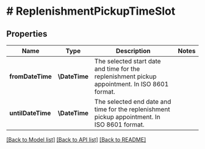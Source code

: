 # # ReplenishmentPickupTimeSlot

## Properties

Name | Type | Description | Notes
------------ | ------------- | ------------- | -------------
**fromDateTime** | **\DateTime** | The selected start date and time for the replenishment pickup appointment. In ISO 8601 format. |
**untilDateTime** | **\DateTime** | The selected end date and time for the replenishment pickup appointment. In ISO 8601 format. |

[[Back to Model list]](../../README.md#models) [[Back to API list]](../../README.md#endpoints) [[Back to README]](../../README.md)
